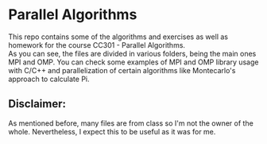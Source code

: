 # Parallel Algorithms

This repo contains some of the algorithms and exercises as well as homework for the course CC301 - Parallel Algorithms.  
As you can see, the files are divided in various folders, being the main ones MPI and OMP. You can check some examples of MPI and OMP library usage with C/C++ and parallelization of certain algorithms like Montecarlo's approach to calculate Pi.


## Disclaimer:

As mentioned before, many files are from class so I'm not the owner of the whole. Nevertheless, I expect this to be useful as it was for me.
